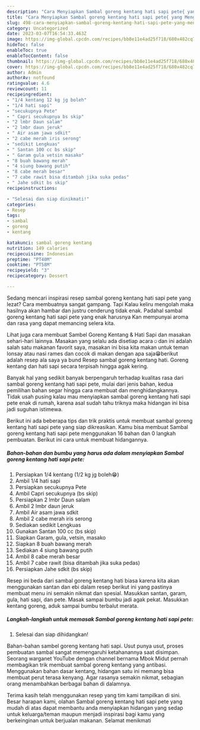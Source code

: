 ```yaml
---
description: "Cara Menyiapkan Sambal goreng kentang hati sapi pete{ yang Menggugah Selera,  Menu Buat lebaran"
title: "Cara Menyiapkan Sambal goreng kentang hati sapi pete{ yang Menggugah Selera,  Menu Buat lebaran"
slug: 498-cara-menyiapkan-sambal-goreng-kentang-hati-sapi-pete-yang-menggugah-selera-menu-buat-lebaran
category: Uncategorized
date: 2023-03-07T16:54:33.463Z
image: https://img-global.cpcdn.com/recipes/bb8e11e4ad25f718/680x482cq70/sambal-goreng-kentang-hati-sapi-pete-foto-resep-utama.jpg
hideToc: false
enableToc: true
enableTocContent: false
thumbnail: https://img-global.cpcdn.com/recipes/bb8e11e4ad25f718/680x482cq70/sambal-goreng-kentang-hati-sapi-pete-foto-resep-utama.jpg
cover: https://img-global.cpcdn.com/recipes/bb8e11e4ad25f718/680x482cq70/sambal-goreng-kentang-hati-sapi-pete-foto-resep-utama.jpg
author: Admin
authorAv: notfound
ratingvalue: 4.6
reviewcount: 11
recipeingredient:
- "1/4 kentang 12 kg jg boleh"
- "1/4 hati sapi"
- "secukupnya Pete"
- " Capri secukupnya bs skip"
- "2 lmbr Daun salam"
- "2 lmbr daun jeruk"
- " Air asam jawa sdkit"
- "2 cabe merah iris serong"
- "sedikit Lengkuas"
- " Santan 100 cc bs skip"
- " Garam gula vetsin masako"
- "8 buah bawang merah"
- "4 siung bawang putih"
- "8 cabe merah besar"
- "7 cabe rawit bisa ditambah jika suka pedas"
- " Jahe sdkit bs skip"
recipeinstructions:

- "Selesai dan siap dinikmati!"
categories:
- Resep
tags:
- sambal
- goreng
- kentang

katakunci: sambal goreng kentang 
nutrition: 149 calories
recipecuisine: Indonesian
preptime: "PT40M"
cooktime: "PT58M"
recipeyield: "3"
recipecategory: Dessert

---
```



Sedang mencari inspirasi resep sambal goreng kentang hati sapi pete yang lezat? Cara membuatnya sangat gampang. Tapi Kalau keliru mengolah maka hasilnya akan hambar dan justru cenderung tidak enak. Padahal sambal goreng kentang hati sapi pete yang enak harusnya Kan mempunyai aroma dan rasa yang dapat memancing selera kita.


Lihat juga cara membuat Sambel Goreng Kentang &amp; Hati Sapi dan masakan sehari-hari lainnya. Masakan yang selalu ada disetiap acara☺️dan ini adalah salah satu makanan favorit saya, masakan ini bisa kita makan untuk teman lonsay atau nasi rames dan cocok di makan dengan apa saja😁berikut adalah resep ala saya ya bund Resep sambal goreng kentang hati. Goreng kentang dan hati sapi secara terpisah hingga agak kering.

Banyak hal yang sedikit banyak berpengaruh terhadap kualitas rasa dari sambal goreng kentang hati sapi pete, mulai dari jenis bahan, kedua pemilihan bahan segar hingga cara membuat dan menghidangkannya. Tidak usah pusing kalau mau menyiapkan sambal goreng kentang hati sapi pete enak di rumah, karena asal sudah tahu triknya maka hidangan ini bisa jadi suguhan istimewa.


Berikut ini ada beberapa tips dan trik praktis untuk membuat sambal goreng kentang hati sapi pete yang siap dikreasikan. Kamu bisa membuat Sambal goreng kentang hati sapi pete menggunakan 16 bahan dan 0 langkah pembuatan. Berikut ini cara untuk membuat hidangannya.

<!--inarticleads1-->

##### Bahan-bahan dan bumbu yang harus ada dalam menyiapkan Sambal goreng kentang hati sapi pete:

1. Persiapkan 1/4 kentang (1/2 kg jg boleh😁)
1. Ambil 1/4 hati sapi
1. Persiapkan secukupnya Pete
1. Ambil  Capri secukupnya (bs skip)
1. Persiapkan 2 lmbr Daun salam
1. Ambil 2 lmbr daun jeruk
1. Ambil  Air asam jawa sdkit
1. Ambil 2 cabe merah iris serong
1. Sediakan sedikit Lengkuas
1. Gunakan  Santan 100 cc (bs skip)
1. Siapkan  Garam, gula, vetsin, masako
1. Siapkan 8 buah bawang merah
1. Sediakan 4 siung bawang putih
1. Ambil 8 cabe merah besar
1. Ambil 7 cabe rawit (bisa ditambah jika suka pedas)
1. Persiapkan  Jahe sdkit (bs skip)


Resep ini beda dari sambal goreng kentang hati biasa karena kita akan menggunakan santan dan ebi dalam resep berikut ini yang pastinya membuat menu ini semakin nikmat dan spesial. Masukkan santan, garam, gula, hati sapi, dan pete. Masak sampai bumbu jadi agak pekat. Masukkan kentang goreng, aduk sampai bumbu terbalut merata. 

<!--inarticleads2-->

##### Langkah-langkah untuk memasak Sambal goreng kentang hati sapi pete:


1. Selesai dan siap dihidangkan!

Bahan-bahan sambel goreng kentang hati sapi. Usut punya usut, proses pembuatan sambal sangat memengaruhi ketahanannya saat disimpan. Seorang warganet YouTube dengan channel bernama Mbok Midut pernah membagikan trik membuat sambal goreng kentang yang antibasi. Menggunakan bahan dasar kentang, hidangan satu ini memang bisa membuat perut terasa kenyang. Agar rasanya semakin nikmat, sebagian orang menambahkan berbagai bahan di dalamnya. 

Terima kasih telah menggunakan resep yang tim kami tampilkan di sini. Besar harapan kami, olahan Sambal goreng kentang hati sapi pete yang mudah di atas dapat membantu anda menyiapkan hidangan yang sedap untuk keluarga/teman maupun menjadi inspirasi bagi kamu yang berkeinginan untuk berjualan makanan. Selamat menikmati
